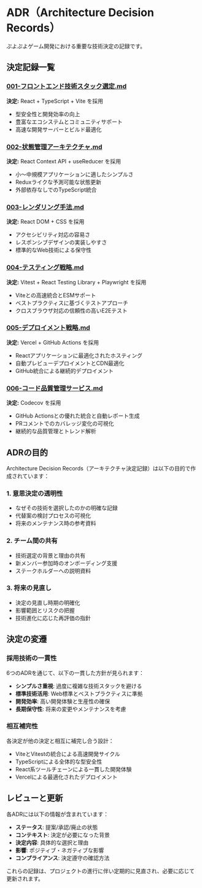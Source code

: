 # ADR（Architecture Decision Records）

ぷよぷよゲーム開発における重要な技術決定の記録です。

## 決定記録一覧

### [001-フロントエンド技術スタック選定.md](001-フロントエンド技術スタック選定.md)
**決定:** React + TypeScript + Vite を採用
- 型安全性と開発効率の向上
- 豊富なエコシステムとコミュニティサポート
- 高速な開発サーバーとビルド最適化

### [002-状態管理アーキテクチャ.md](002-状態管理アーキテクチャ.md)
**決定:** React Context API + useReducer を採用
- 小〜中規模アプリケーションに適したシンプルさ
- Reduxライクな予測可能な状態更新
- 外部依存なしでのTypeScript統合

### [003-レンダリング手法.md](003-レンダリング手法.md)
**決定:** React DOM + CSS を採用
- アクセシビリティ対応の容易さ
- レスポンシブデザインの実装しやすさ
- 標準的なWeb技術による保守性

### [004-テスティング戦略.md](004-テスティング戦略.md)
**決定:** Vitest + React Testing Library + Playwright を採用
- Viteとの高速統合とESMサポート
- ベストプラクティスに基づくテストアプローチ
- クロスブラウザ対応の信頼性の高いE2Eテスト

### [005-デプロイメント戦略.md](005-デプロイメント戦略.md)
**決定:** Vercel + GitHub Actions を採用
- Reactアプリケーションに最適化されたホスティング
- 自動プレビューデプロイメントとCDN最適化
- GitHub統合による継続的デプロイメント

### [006-コード品質管理サービス.md](006-コード品質管理サービス.md)
**決定:** Codecov を採用
- GitHub Actionsとの優れた統合と自動レポート生成
- PRコメントでのカバレッジ変化の可視化
- 継続的な品質管理とトレンド解析

## ADRの目的

Architecture Decision Records（アーキテクチャ決定記録）は以下の目的で作成されています：

### 1. 意思決定の透明性
- なぜその技術を選択したのかの明確な記録
- 代替案の検討プロセスの可視化
- 将来のメンテナンス時の参考資料

### 2. チーム間の共有
- 技術選定の背景と理由の共有
- 新メンバー参加時のオンボーディング支援
- ステークホルダーへの説明資料

### 3. 将来の見直し
- 決定の見直し時期の明確化
- 影響範囲とリスクの把握
- 技術進化に応じた再評価の指針

## 決定の変遷

### 採用技術の一貫性
6つのADRを通じて、以下の一貫した方針が見られます：

- **シンプルさ重視**: 過度に複雑な技術スタックを避ける
- **標準技術活用**: Web標準とベストプラクティスに準拠
- **開発効率**: 高い開発体験と生産性の確保
- **長期保守性**: 将来の変更やメンテナンスを考慮

### 相互補完性
各決定が他の決定と相互に補完し合う設計：

- ViteとVitestの統合による高速開発サイクル
- TypeScriptによる全体的な型安全性
- React系ツールチェーンによる一貫した開発体験
- Vercelによる最適化されたデプロイメント

## レビューと更新

各ADRには以下の情報が含まれています：

- **ステータス**: 提案/承認/廃止の状態
- **コンテキスト**: 決定が必要になった背景
- **決定内容**: 具体的な選択と理由
- **影響**: ポジティブ・ネガティブな影響
- **コンプライアンス**: 決定遵守の確認方法

これらの記録は、プロジェクトの進行に伴い定期的に見直され、必要に応じて更新されます。